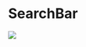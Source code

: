# SearchBar

[![](https://jitpack.io/v/lindahum/SearchBar.svg)](https://jitpack.io/#lindahum/SearchBar)
